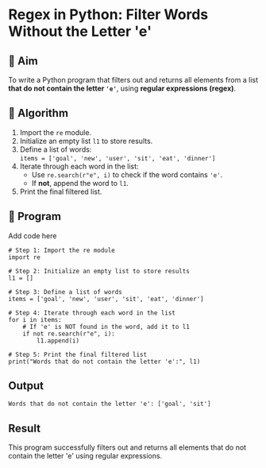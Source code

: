 # Regex in Python: Filter Words Without the Letter 'e'

## 🎯 Aim
To write a Python program that filters out and returns all elements from a list **that do not contain the letter `'e'`**, using **regular expressions (regex)**.

## 🧠 Algorithm
1. Import the `re` module.
2. Initialize an empty list `l1` to store results.
3. Define a list of words:  
   `items = ['goal', 'new', 'user', 'sit', 'eat', 'dinner']`
4. Iterate through each word in the list:
   - Use `re.search(r"e", i)` to check if the word contains `'e'`.
   - If **not**, append the word to `l1`.
5. Print the final filtered list.

## 🧾 Program
Add code here
```
# Step 1: Import the re module
import re

# Step 2: Initialize an empty list to store results
l1 = []

# Step 3: Define a list of words
items = ['goal', 'new', 'user', 'sit', 'eat', 'dinner']

# Step 4: Iterate through each word in the list
for i in items:
    # If 'e' is NOT found in the word, add it to l1
    if not re.search(r"e", i):
        l1.append(i)

# Step 5: Print the final filtered list
print("Words that do not contain the letter 'e':", l1)
```


## Output
```
Words that do not contain the letter 'e': ['goal', 'sit']
```
## Result
This program successfully filters out and returns all elements that do not contain the letter 'e' using regular expressions. 
